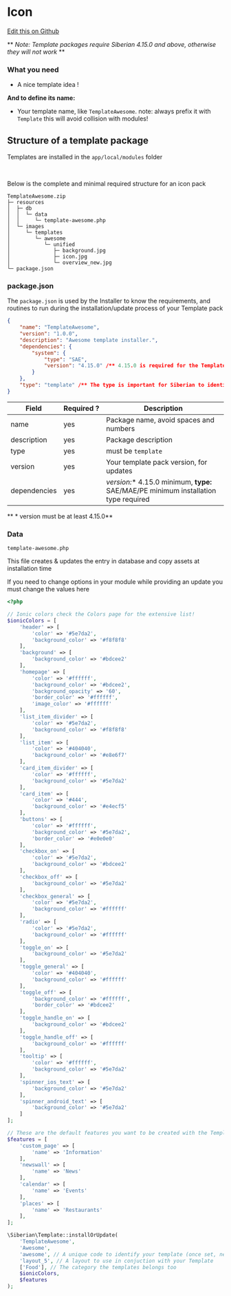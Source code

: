 # Icon

[Edit this on Github](https://github.com/Xtraball/SiberianCMS-Doc/edit/master/docs/customization/template.md)

** *Note: Template packages require Siberian 4.15.0 and above, otherwise they will not work* **

### What you need

* A nice template idea !

**And to define its name:**

* Your template name, like `TemplateAwesome`. note: always prefix it with `Template` this will avoid collision with modules!

## Structure of a template package

Templates are installed in the `app/local/modules` folder

&nbsp;

Below is the complete and minimal required structure for an icon pack

```raw
TemplateAwesome.zip
├─ resources
│  ├─ db
│  │  └─ data
│  │     └─ template-awesome.php
│  └─ images
│     └─ templates
│        └─ awesome
│           └─ unified
│              ├─ background.jpg
│              ├─ icon.jpg
│              └─ overview_new.jpg
└─ package.json
```

### package.json

The `package.json` is used by the Installer to know the requirements, and routines to run during the installation/update process of your Template pack

```json
{
    "name": "TemplateAwesome",
    "version": "1.0.0",
    "description": "Awesome template installer.",
    "dependencies": {
        "system": {
            "type": "SAE",
            "version": "4.15.0" /** 4.15.0 is required for the Template to work! */
        }
    },
    "type": "template" /** The type is important for Siberian to identify it as a template! */
}
```

|Field|Required&nbsp;?|Description|
|-----|---------------|-----------|
|name|yes|Package name, avoid spaces and numbers|
|description|yes|Package description|
|type|yes|must be `template`|
|version|yes|Your template pack version, for updates|
|dependencies|yes|**version*:** 4.15.0 minimum, **type:** SAE/MAE/PE minimum installation type required|

** * version must be at least 4.15.0**

### Data

`template-awesome.php`

This file creates & updates the entry in database and copy assets at installation time

If you need to change options in your module while providing an update you must change the values here

```php
<?php

// Ionic colors check the Colors page for the extensive list!
$ionicColors = [
    'header' => [
        'color' => '#5e7da2',
        'background_color' => '#f8f8f8'
    ],
    'background' => [
        'background_color' => '#bdcee2'
    ],
    'homepage' => [
        'color' => '#ffffff',
        'background_color' => '#bdcee2',
        'background_opacity' => '60',
        'border_color' => '#ffffff',
        'image_color' => '#ffffff'
    ],
    'list_item_divider' => [
        'color' => '#5e7da2',
        'background_color' => '#f8f8f8'
    ],
    'list_item' => [
        'color' => '#404040',
        'background_color' => '#e8e6f7'
    ],
    'card_item_divider' => [
        'color' => '#ffffff',
        'background_color' => '#5e7da2'
    ],
    'card_item' => [
        'color' => '#444',
        'background_color' => '#e4ecf5'
    ],
    'buttons' => [
        'color' => '#ffffff',
        'background_color' => '#5e7da2',
        'border_color' => '#e0e0e0'
    ],
    'checkbox_on' => [
        'color' => '#5e7da2',
        'background_color' => '#bdcee2'
    ],
    'checkbox_off' => [
        'background_color' => '#5e7da2'
    ],
    'checkbox_general' => [
        'color' => '#5e7da2',
        'background_color' => '#ffffff'
    ],
    'radio' => [
        'color' => '#5e7da2',
        'background_color' => '#ffffff'
    ],
    'toggle_on' => [
        'background_color' => '#5e7da2'
    ],
    'toggle_general' => [
        'color' => '#404040',
        'background_color' => '#ffffff'
    ],
    'toggle_off' => [
        'background_color' => '#ffffff',
        'border_color' => '#bdcee2'
    ],
    'toggle_handle_on' => [
        'background_color' => '#bdcee2'
    ],
    'toggle_handle_off' => [
        'background_color' => '#ffffff'
    ],
    'tooltip' => [
        'color' => '#ffffff',
        'background_color' => '#5e7da2'
    ],
    'spinner_ios_text' => [
        'background_color' => '#5e7da2'
    ],
    'spinner_android_text' => [
        'background_color' => '#5e7da2'
    ]
];

// These are the default features you want to be created with the Template
$features = [
    'custom_page' => [
        'name' => 'Information'
    ],
    'newswall' => [
        'name' => 'News'
    ],
    'calendar' => [
        'name' => 'Events'
    ],
    'places' => [
        'name' => 'Restaurants'
    ],
];

\Siberian\Template::installOrUpdate(
    'TemplateAwesome',
    'Awesome',
    'awesome', // A unique code to identify your template (once set, never change it, or this will create a new Template)
    'layout_5', // A layout to use in conjuction with your Template
    ['Food'], // The category the templates belongs too
    $ionicColors,
    $features
);
```
